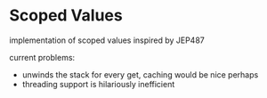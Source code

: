 # Scoped Values

implementation of scoped values inspired by JEP487

current problems:
- unwinds the stack for every get, caching would be nice perhaps
- threading support is hilariously inefficient